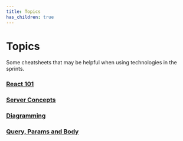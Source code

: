 ```yaml
---
title: Topics
has_children: true
---
```


# Topics

Some cheatsheets that may be helpful when using technologies in the sprints.

### [React 101](/react.md)

### [Server Concepts](/server-concepts.md)

### [Diagramming](/diagramming.md)

### [Query, Params and Body](/query-params-body.md)
